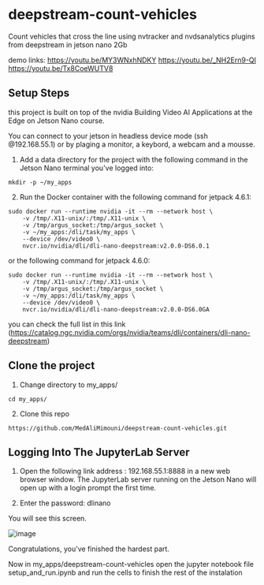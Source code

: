 # deepstream-count-vehicles
Count vehicles that cross the line using nvtracker and nvdsanalytics plugins from deepstream in jetson nano 2Gb


demo links: 
https://youtu.be/MY3WNxhNDKY
https://youtu.be/_NH2Ern9-QI
https://youtu.be/Tx8CoeWUTV8

## Setup Steps

this project is built on top of the nvidia Building Video AI Applications at the Edge on Jetson Nano course.

You can connect to your jetson in headless device mode (ssh <username>@192.168.55.1) or by plaging a monitor, a keybord, a webcam and a mousse.

1) Add a data directory for the project with the following command in the Jetson Nano terminal you've logged into:
```
mkdir -p ~/my_apps
```
2) Run the Docker container with the following command for jetpack 4.6.1:
```
sudo docker run --runtime nvidia -it --rm --network host \
    -v /tmp/.X11-unix/:/tmp/.X11-unix \
    -v /tmp/argus_socket:/tmp/argus_socket \
    -v ~/my_apps:/dli/task/my_apps \
    --device /dev/video0 \
    nvcr.io/nvidia/dli/dli-nano-deepstream:v2.0.0-DS6.0.1 
```
or the following command for jetpack 4.6.0:
```
sudo docker run --runtime nvidia -it --rm --network host \
    -v /tmp/.X11-unix/:/tmp/.X11-unix \
    -v /tmp/argus_socket:/tmp/argus_socket \
    -v ~/my_apps:/dli/task/my_apps \
    --device /dev/video0 \
    nvcr.io/nvidia/dli/dli-nano-deepstream:v2.0.0-DS6.0GA
```
you can check the full list in this link (https://catalog.ngc.nvidia.com/orgs/nvidia/teams/dli/containers/dli-nano-deepstream)

## Clone the project

1) Change directory to my_apps/
```
cd my_apps/
```
2) Clone this repo
```
https://github.com/MedAliMimouni/deepstream-count-vehicles.git
```

## Logging Into The JupyterLab Server

1) Open the following link address : 192.168.55.1:8888 in a new web browser window.
The JupyterLab server running on the Jetson Nano will open up with a login prompt the first time.

2) Enter the password: dlinano

You will see this screen.


![image](https://user-images.githubusercontent.com/9286366/198899346-8b4bdc7a-a4f2-4d76-899e-df087a59c10f.png)

Congratulations, you've finished the hardest part.


Now in my_apps/deepstream-count-vehicles open the jupyter notebook file setup_and_run.ipynb and run the cells to finish the rest of the instalation
